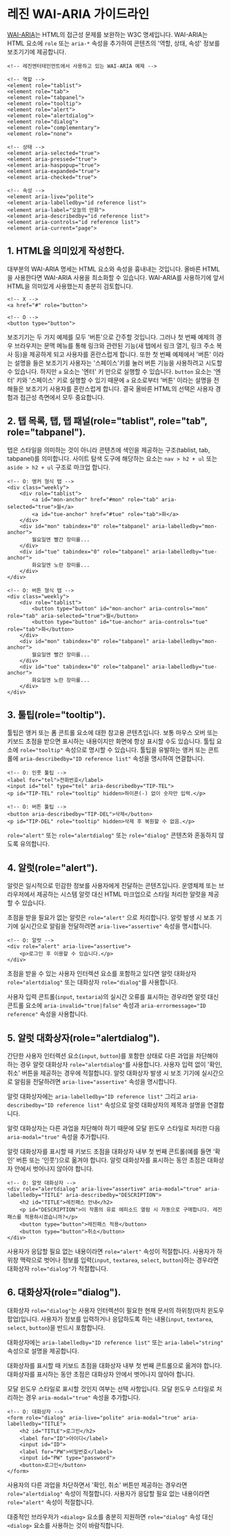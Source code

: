 # 레진 WAI-ARIA 가이드라인

[WAI-ARIA](https://www.w3.org/TR/wai-aria-1.1/)는 HTML의 접근성 문제를 보완하는 W3C 명세입니다. WAI-ARIA는 HTML 요소에 `role` 또는 `aria-*` 속성을 추가하여 콘텐츠의 '역할, 상태, 속성' 정보를 보조기기에 제공합니다.
```
<!-- 레진엔터테인먼트에서 사용하고 있는 WAI-ARIA 예제 -->

<!-- 역할 -->
<element role="tablist">
<element role="tab">
<element role="tabpanel">
<element role="tooltip">
<element role="alert">
<element role="alertdialog">
<element role="dialog">
<element role="complementary">
<element role="none">

<!-- 상태 -->
<element aria-selected="true">
<element aria-pressed="true">
<element aria-haspopup="true">
<element aria-expanded="true">
<element aria-checked="true">

<!-- 속성 -->
<element aria-live="polite">
<element aria-labelledby="id reference list">
<element aria-label="오늘의 만화">
<element aria-describedby="id reference list">
<element aria-controls="id reference list">
<element aria-current="page">
```



## 1. HTML을 의미있게 작성한다.
대부분의 WAI-ARIA 명세는 HTML 요소와 속성을 흉내내는 것입니다. 올바른 HTML을 사용한다면 WAI-ARIA 사용을 최소화할 수 있습니다. WAI-ARIA를 사용하기에 앞서 HTML을 의미있게 사용했는지 충분히 검토합니다.

```
<!-- X -->
<a href="#" role="button">

<!-- O -->
<button type="button">
```
보조기기는 두 가지 예제를 모두 '버튼'으로 간주할 것입니다. 그러나 첫 번째 예제의 경우 브라우저는 문맥 메뉴를 통해 링크와 관련된 기능(새 탭에서 링크 열기, 링크 주소 복사 등)을 제공하게 되고 사용자를 혼란스럽게 합니다. 또한 첫 번째 예제에서 '버튼' 이라는 설명을 들은 보조기기 사용자는 '스페이스'키를 눌러 버튼 기능을 사용하려고 시도할 수 있습니다. 하지만 `a` 요소는 '엔터' 키 만으로 실행할 수 있습니다. `button` 요소는 '엔터' 키와 '스페이스' 키로 실행할 수 있기 때문에 `a` 요소로부터 '버튼' 이라는 설명을 전해들은 보조기기 사용자를 혼란스럽게 합니다. 결국 올바른 HTML의 선택은 사용자 경험과 접근성 측면에서 모두 중요합니다.



## 2. 탭 목록, 탭, 탭 패널(role="tablist", role="tab", role="tabpanel").

탭은 스타일을 의미하는 것이 아니라 콘텐츠에 색인을 제공하는 구조(tablist, tab, tabpanel)를 의미합니다. 사이트 탐색 도구에 해당하는 요소는 `nav > h2 + ul` 또는 `aside > h2 + ul` 구조로 마크업 합니다.

```
<!-- O: 앵커 형식 탭 -->
<div class="weekly">
    <div role="tablist">
        <a id="mon-anchor" href="#mon" role="tab" aria-selected="true">월</a>
        <a id="tue-anchor" href="#tue" role="tab">화</a>
    </div>
    <div id="mon" tabindex="0" role="tabpanel" aria-labelledby="mon-anchor">
        월요일엔 빨간 장미를...
    </div>
    <div id="tue" tabindex="0" role="tabpanel" aria-labelledby="tue-anchor">
        화요일엔 노란 장미를...
    </div>
</div>

<!-- O: 버튼 형식 탭 -->
<div class="weekly">
    <div role="tablist">
        <button type="button" id="mon-anchor" aria-controls="mon" role="tab" aria-selected="true">월</button>
        <button type="button" id="tue-anchor" aria-controls="tue" role="tab">화</button>
    </div>
    <div id="mon" tabindex="0" role="tabpanel" aria-labelledby="mon-anchor">
        월요일엔 빨간 장미를...
    </div>
    <div id="tue" tabindex="0" role="tabpanel" aria-labelledby="tue-anchor">
        화요일엔 노란 장미를...
    </div>
</div>
```



## 3. 툴팁(role="tooltip").

툴팁은 앵커 또는 폼 콘트롤 요소에 대한 참고용 콘텐츠입니다. 보통 마우스 오버 또는 키보드 초점을 받으면 표시하는 내용이지만 화면에 항상 표시할 수도 있습니다. 툴팁 요소에 `role="tooltip"` 속성으로 명시할 수 있습니다. 툴팁을 유발하는 앵커 또는 콘트롤에 `aria-describedby="ID reference list"` 속성을 명시하여 연결합니다.

```
<!-- O: 인풋 툴팁 -->
<label for="tel">전화번호</label>
<input id="tel" type="tel" aria-describedby="TIP-TEL">
<p id="TIP-TEL" role="tooltip" hidden>하이픈(-) 없이 숫자만 입력.</p>

<!-- O: 버튼 툴팁 -->
<button aria-describedby="TIP-DEL">삭제</button>
<p id="TIP-DEL" role="tooltip" hidden>삭제 후 복원할 수 없음.</p>
```

`role="alert"` 또는 `role="alertdialog"` 또는 `role="dialog"` 콘텐츠와 혼동하지 않도록 유의합니다.



## 4. 알럿(role="alert").

알럿은 일시적으로 민감한 정보를 사용자에게 전달하는 콘텐츠입니다. 운영체제 또는 브라우저에서 제공하는 시스템 알럿 대신 HTML 마크업으로 스타일 처리한 알럿을 제공할 수 있습니다.

초점을 받을 필요가 없는 알럿은 `role="alert"` 으로 처리합니다. 알럿 발생 시 보조 기기에 실시간으로 알림을 전달하려면 `aria-live="assertive"` 속성을 명시합니다.

```
<!-- O: 알럿 -->
<div role="alert" aria-live="assertive">
    <p>로그인 후 이용할 수 있습니다.</p>
</div>
```

초점을 받을 수 있는 사용자 인터렉션 요소를 포함하고 있다면 알럿 대화상자 `role="alertdialog"` 또는 대화상자 `role="dialog"`를 사용합니다.

사용자 입력 콘트롤(`input`, `textaria`)의 실시간 오류를 표시하는 경우라면 알럿 대신 콘트롤 요소에 `aria-invalid="true|false"` 속성과 `aria-errormessage="ID reference"` 속성을 사용합니다.



## 5. 알럿 대화상자(role="alertdialog").

간단한 사용자 인터렉션 요소(`input`, `button`)를 포함한 상태로 다른 과업을 차단해야 하는 경우 알럿 대화상자 `role="alertdialog"`를 사용합니다. 사용자 입력 없이 '확인, 취소' 버튼을 제공하는 경우에 적절합니다. 알럿 대화상자 발생 시 보조 기기에 실시간으로 알림을 전달하려면 `aria-live="assertive"` 속성을 명시합니다.

 알럿 대화상자에는 `aria-labelledby="ID reference list"` 그리고 `aria-describedby="ID reference list"` 속성으로 알럿 대화상자의 제목과 설명을 연결합니다.

 알럿 대화상자는 다른 과업을 차단해야 하기 때문에 모달 윈도우 스타일로 처리한 다음 `aria-modal="true"` 속성을 추가합니다.

 알럿 대화상자를 표시할 때 키보드 초점을 대화상자 내부 첫 번째 콘트롤(예를 들면 '확인' 버튼 또는 '인풋')으로 옮겨야 합니다. 알럿 대화상자를 표시하는 동안 초점은 대화상자 안에서 벗어나지 않아야 합니다.

```
<!-- O: 알럿 대화상자 -->
<div role="alertdialog" aria-live="assertive" aria-modal="true" aria-labelledby="TITLE" aria-describedby="DESCRIPTION">
    <h2 id="TITLE">레진패스 안내</h2>
    <p id="DESCRIPTION">이 작품의 유료 에피소드 열람 시 자동으로 구매합니다. 레진패스를 적용하시겠습니까?</p>
    <button type="button">레진패스 적용</button>
    <button type="button">취소</button>
</div>
```

사용자가 응답할 필요 없는 내용이라면 `role="alert"` 속성이 적절합니다. 사용자가 하위창 맥락으로 벗어나 정보를 입력(`input`, `textarea`, `select`, `button`)하는 경우라면 대화상자 `role="dialog"`가 적절합니다.



## 6. 대화상자(role="dialog").

대화상자 `role="dialog"`는 사용자 인터렉션이 필요한 현재 문서의 하위창(마치 윈도우 팝업)입니다. 사용자가 정보를 입력하거나 응답하도록 하는 내용(`input`, `textarea`, `select`, `button`)을 반드시 포함합니다.

대화상자에는 `aria-labelledby="ID reference list"` 또는 `aria-label="string"` 속성으로 설명을 제공합니다.

대화상자를 표시할 때 키보드 초점을 대화상자 내부 첫 번째 콘트롤으로 옮겨야 합니다. 대화상자를 표시하는 동안 초점은 대화상자 안에서 벗어나지 않아야 합니다.

모달 윈도우 스타일로 표시할 것인지 여부는 선택 사항입니다. 모달 윈도우 스타일로 처리하는 경우 `aria-modal="true"` 속성을 추가합니다.

```
<!-- O: 대화상자 -->
<form role="dialog" aria-live="polite" aria-modal="true" aria-labelledby="TITLE">
    <h2 id="TITLE">로그인</h2>
    <label for="ID">아이디</label>
    <input id="ID">
    <label for="PW">비밀번호</label>
    <input id="PW" type="password">
    <button>로그인</button>
</form>
```

사용자의 다른 과업을 차단하면서 '확인, 취소' 버튼만 제공하는 경우라면 `role="alertdialog"` 속성이 적절합니다. 사용자가 응답할 필요 없는 내용이라면 `role="alert"` 속성이 적절합니다.

대중적인 브라우저가 `<dialog>` 요소를 충분히 지원하면 `role="dialog"` 속성 대신 `<dialog>` 요소를 사용하는 것이 바람직합니다.
